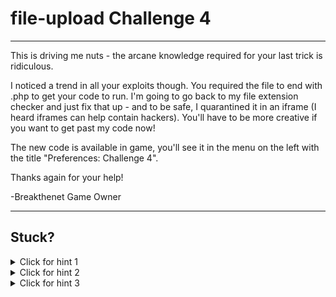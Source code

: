 # file-upload Challenge 4

----------------------

This is driving me nuts - the arcane knowledge required for your last trick is ridiculous.

I noticed a trend in all your exploits though. You required the file to end with .php to get your code to run. I'm going to go back to my file extension checker and just fix that up - and to be safe, I quarantined it in an iframe (I heard iframes can help contain hackers). You'll have to be more creative if you want to get past my code now! 

The new code is available in game, you'll see it in the menu on the left with the title "Preferences: Challenge 4".

Thanks again for your help!

-Breakthenet Game Owner

----------------------

Stuck? 
----------------------
<details> 
  <summary>Click for hint 1</summary>
  His iframe idea was both a bad idea and poorly coded, and merits investigation.
</details>

<details> 
  <summary>Click for hint 2</summary>
   Does the include() php function care what the extension of the file is?
</details>

<details> 
  <summary>Click for hint 3</summary>
   This challenge is two-part. Part 1 is getting your code to a local file on his server (with an image extension). Part 2 is using the local file inclusion vulnerability to load in your 'image' as though it was code.
</details>



